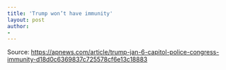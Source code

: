 ```yaml
---
title: 'Trump won’t have immunity'
layout: post
author:
-
---
```




Source: https://apnews.com/article/trump-jan-6-capitol-police-congress-immunity-d18d0c6369837c725578cf6e13c18883
